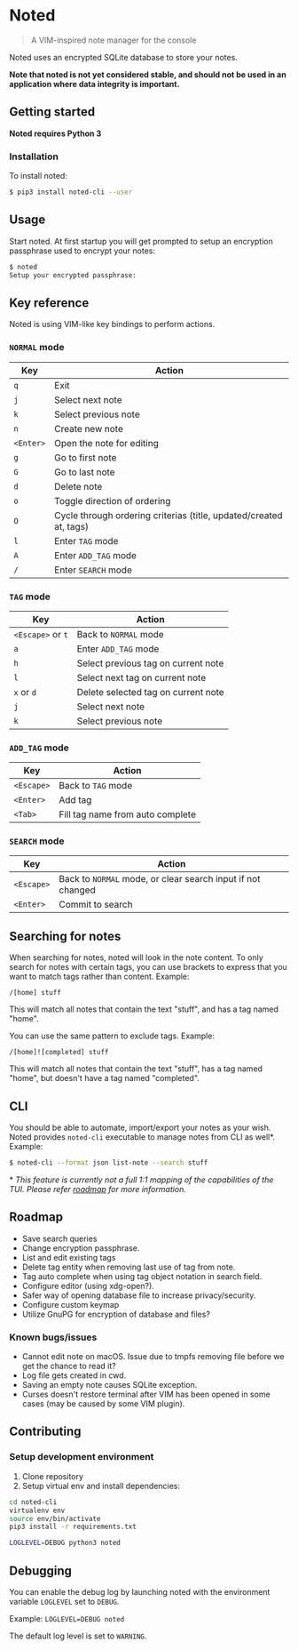 # Noted
> A VIM-inspired note manager for the console

Noted uses an encrypted SQLite database to store your notes.

**Note that noted is not yet considered stable, and should not be used in an
application where data integrity is important.**

## Getting started
**Noted requires Python 3**

### Installation
To install noted:

```sh
$ pip3 install noted-cli --user
```

## Usage
Start noted. At first startup you will get prompted to setup an encryption
passphrase used to encrypt your notes:

```sh
$ noted
Setup your encrypted passphrase:
```

## Key reference
Noted is using VIM-like key bindings to perform actions.

### `NORMAL` mode
|Key       | Action
|----------|--------
|`q`       |Exit
|`j`       |Select next note
|`k`       |Select previous note
|`n`       |Create new note
|`<Enter>` |Open the note for editing
|`g`       |Go to first note
|`G`       |Go to last note
|`d`       |Delete note
|`o`       |Toggle direction of ordering
|`O`       |Cycle through ordering criterias (title, updated/created at, tags)
|`l`       |Enter `TAG` mode
|`A`       |Enter `ADD_TAG` mode
|`/`       |Enter `SEARCH` mode

### `TAG` mode
|Key               | Action
|------------------|--------
|`<Escape>` or `t` |Back to `NORMAL` mode
|`a`               |Enter `ADD_TAG` mode
|`h`               |Select previous tag on current note
|`l`               |Select next tag on current note
|`x` or `d`        |Delete selected tag on current note
|`j`               |Select next note
|`k`               |Select previous note

### `ADD_TAG` mode
|Key               | Action
|------------------|--------
|`<Escape>`        |Back to `TAG` mode
|`<Enter>`         |Add tag
|`<Tab>`           |Fill tag name from auto complete

### `SEARCH` mode
|Key               | Action
|------------------|--------
|`<Escape>`        |Back to `NORMAL` mode, or clear search input if not changed
|`<Enter>`         |Commit to search


## Searching for notes
When searching for notes, noted will look in the note content. To only search
for notes with certain tags, you can use brackets to express that you want to
match tags rather than content. Example:

```
/[home] stuff
```

This will match all notes that contain the text "stuff", and has a tag named
"home".

You can use the same pattern to exclude tags. Example:

```
/[home]![completed] stuff
```

This will match all notes that contain the text "stuff", has a tag named
"home", but doesn't have a tag named "completed".


## CLI
You should be able to automate, import/export your notes as your wish. Noted
provides `noted-cli` executable to manage notes from CLI as well\*. Example:

```sh
$ noted-cli --format json list-note --search stuff
```
\* *This feature is currently not a full 1:1 mapping of the capabilities of the
TUI. Please refer [roadmap](#roadmap) for more information.*

## Roadmap
- Save search queries
- Change encryption passphrase.
- List and edit existing tags
- Delete tag entity when removing last use of tag from note.
- Tag auto complete when using tag object notation in search field.
- Configure editor (using xdg-open?).
- Safer way of opening database file to increase privacy/security.
- Configure custom keymap
- Utilize GnuPG for encryption of database and files?

### Known bugs/issues
- Cannot edit note on macOS. Issue due to tmpfs removing file before we get
  the chance to read it?
- Log file gets created in cwd.
- Saving an empty note causes SQLite exception.
- Curses doesn't restore terminal after VIM has been opened in some cases (may
  be caused by some VIM plugin).

## Contributing

### Setup development environment

1. Clone repository
2. Setup virtual env and install dependencies:

```sh
cd noted-cli
virtualenv env
source env/bin/activate
pip3 install -r requirements.txt

LOGLEVEL=DEBUG python3 noted
```

## Debugging
You can enable the debug log by launching noted with the environment variable
`LOGLEVEL` set to `DEBUG`.

Example: `LOGLEVEL=DEBUG noted`

The default log level is set to `WARNING`.
